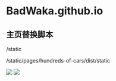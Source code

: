 # BadWaka.github.io

## 主页替换脚本

/static

/static/pages/hundreds-of-cars/dist/static

![](http://upload-images.jianshu.io/upload_images/1828354-bde6754c0abf91e5.png?imageMogr2/auto-orient/strip%7CimageView2/2/w/1240)
![](http://upload-images.jianshu.io/upload_images/1828354-09cf370f7f1546ca.png?imageMogr2/auto-orient/strip%7CimageView2/2/w/1240)
